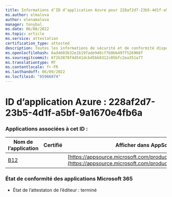 ```yaml
---
title: Informations d’ID d’application Azure pour 228af2d7-23b5-4d1f-a5bf-9a1670e4fb6a
ms.author: elmalova
author: elenamalova
manager: tonybal
ms.date: 06/08/2022
ms.topic: article
ms.service: attestation
certification_type: attested
description: Toutes les informations de sécurité et de conformité disponibles pour 228af2d7-23b5-4d1f-a5bf-9a1670e4fb6a.
ms.openlocfilehash: 6ad4603b32e1b197ade946cf7b9bb497f526908f
ms.sourcegitcommit: 6f2b3870f4d541dcbd5bb8312c05bfc2ea351a77
ms.translationtype: MT
ms.contentlocale: fr-FR
ms.lasthandoff: 06/09/2022
ms.locfileid: "65966874"
---
```

# <a name="azure-app-id-228af2d7-23b5-4d1f-a5bf-9a1670e4fb6a"></a>ID d’application Azure : 228af2d7-23b5-4d1f-a5bf-9a1670e4fb6a


### <a name="apps-associated-with-this-id"></a>Applications associées à cet ID :
| **Nom de l’application** | **Certifié** | **Afficher dans AppSource** |
|--------------|---------------|-----------------------|
| [B12](../forward/WA200004073.md) |  | [https://appsource.microsoft.com/product/office/WA200004073](https://appsource.microsoft.com/product/office/WA200004073) |

### <a name="microsoft-365-app-compliance-status"></a>État de conformité des applications Microsoft 365
- État de l’attestaton de l’éditeur : terminé
